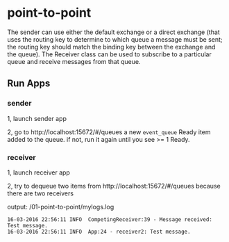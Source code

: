 # point-to-point

The sender can use either the default exchange or a direct exchange (that uses the routing key to determine to which
queue a message must be sent; the routing key should match the binding key between the exchange and the queue). The
Receiver class can be used to subscribe to a particular queue and receive messages from that queue.

## Run Apps

### sender
1, launch sender app

2, go to http://localhost:15672/#/queues a new `event_queue` Ready item added to the queue. if not, run it again until
you see >= 1 Ready.

### receiver
1, launch receiver app

2, try to dequeue two items from http://localhost:15672/#/queues because there are two receivers

output: /01-point-to-point/mylogs.log
```
16-03-2016 22:56:11 INFO  CompetingReceiver:39 - Message received: Test message.
16-03-2016 22:56:11 INFO  App:24 - receiver2: Test message.
```

